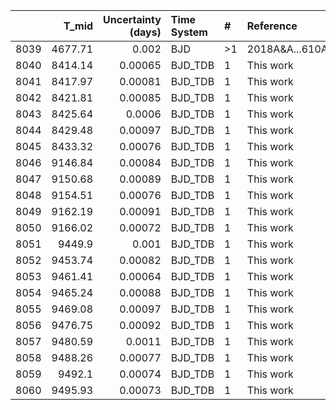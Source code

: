 |      |   T_mid |   Uncertainty (days) | Time System   | #   | Reference           |
|-----:|--------:|---------------------:|:--------------|:----|:--------------------|
| 8039 | 4677.71 |              0.002   | BJD           | >1  | 2018A&A...610A..63D |
| 8040 | 8414.14 |              0.00065 | BJD_TDB       | 1   | This work           |
| 8041 | 8417.97 |              0.00081 | BJD_TDB       | 1   | This work           |
| 8042 | 8421.81 |              0.00085 | BJD_TDB       | 1   | This work           |
| 8043 | 8425.64 |              0.0006  | BJD_TDB       | 1   | This work           |
| 8044 | 8429.48 |              0.00097 | BJD_TDB       | 1   | This work           |
| 8045 | 8433.32 |              0.00076 | BJD_TDB       | 1   | This work           |
| 8046 | 9146.84 |              0.00084 | BJD_TDB       | 1   | This work           |
| 8047 | 9150.68 |              0.00089 | BJD_TDB       | 1   | This work           |
| 8048 | 9154.51 |              0.00076 | BJD_TDB       | 1   | This work           |
| 8049 | 9162.19 |              0.00091 | BJD_TDB       | 1   | This work           |
| 8050 | 9166.02 |              0.00072 | BJD_TDB       | 1   | This work           |
| 8051 | 9449.9  |              0.001   | BJD_TDB       | 1   | This work           |
| 8052 | 9453.74 |              0.00082 | BJD_TDB       | 1   | This work           |
| 8053 | 9461.41 |              0.00064 | BJD_TDB       | 1   | This work           |
| 8054 | 9465.24 |              0.00088 | BJD_TDB       | 1   | This work           |
| 8055 | 9469.08 |              0.00097 | BJD_TDB       | 1   | This work           |
| 8056 | 9476.75 |              0.00092 | BJD_TDB       | 1   | This work           |
| 8057 | 9480.59 |              0.0011  | BJD_TDB       | 1   | This work           |
| 8058 | 9488.26 |              0.00077 | BJD_TDB       | 1   | This work           |
| 8059 | 9492.1  |              0.00074 | BJD_TDB       | 1   | This work           |
| 8060 | 9495.93 |              0.00073 | BJD_TDB       | 1   | This work           |